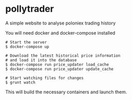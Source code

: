 # pollytrader
A simple website to analyse poloniex trading history

You will need docker and docker-compose installed

    # Start the server
    $ docker-compose up

    # Download the latest historical price information
    # and load it into the database
    $ docker-compose run price_updater load_cache
    $ docker-compose run price_updater update_cache

    # Start watching files for changes
    $ grunt watch

This will build the necessary containers and launch them.
